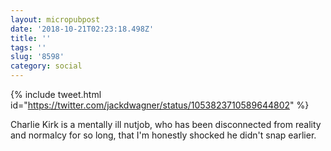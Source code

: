 ```yaml
---
layout: micropubpost
date: '2018-10-21T02:23:18.498Z'
title: ''
tags: ''
slug: '8598'
category: social
---
```

{% include tweet.html id="https://twitter.com/jackdwagner/status/1053823710589644802" %}

Charlie Kirk is a mentally ill nutjob, who has been disconnected from reality and normalcy for so long, that I&#39;m honestly shocked he didn&#39;t snap earlier.
